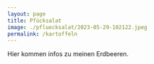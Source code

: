 ```yaml
---
layout: page
title: Pfücksalat
image: ./pfluecksalat/2023-05-29-102122.jpeg
permalink: /kartoffeln
---
```


Hier kommen infos zu meinen Erdbeeren.